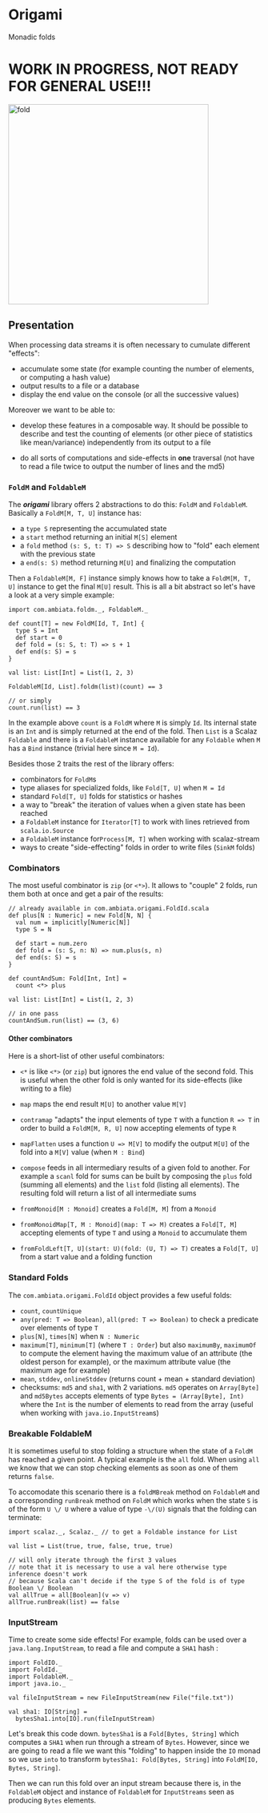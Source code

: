 # Origami

Monadic folds

# WORK IN PROGRESS, NOT READY FOR GENERAL USE!!!

<img src="http://upload.wikimedia.org/wikipedia/commons/f/fd/Origami-crane.jpg" alt="fold" width="400px"/>

## Presentation

When processing data streams it is often necessary to cumulate different "effects":

 - accumulate some state (for example counting the number of elements, or computing a hash value)
 - output results to a file or a database
 - display the end value on the console (or all the successive values)
 
Moreover we want to be able to:

 - develop these features in a composable way. It should be possible to describe and test the counting of elements (or other piece of statistics like mean/variance) independently from its output to a file
 
 - do all sorts of computations and side-effects in **one** traversal (not have to read a file twice to output the number of lines and the md5)
 
### `FoldM` and `FoldableM`
 
The ***origami*** library offers 2 abstractions to do this: `FoldM` and `FoldableM`. Basically a `FoldM[M, T, U]` instance has:

 - a `type S` representing the accumulated state
 - a `start` method returning an initial `M[S]` element
 - a `fold` method `(s: S, t: T) => S` describing how to "fold" each element with the previous state
 - a `end(s: S)` method returning `M[U]` and finalizing the computation
 
Then a `FoldableM[M, F]` instance simply knows how to take a `FoldM[M, T, U]` instance to get the final `M[U]` result. This is all a bit abstract so let's have a look at a very simple example:

    import com.ambiata.foldm._, FoldableM._    

    def count[T] = new FoldM[Id, T, Int] {
      type S = Int
      def start = 0
      def fold = (s: S, t: T) => s + 1
      def end(s: S) = s
    }
    
    val list: List[Int] = List(1, 2, 3)
    
    FoldableM[Id, List].foldm(list)(count) == 3
    
    // or simply
    count.run(list) == 3
    
In the example above `count` is a `FoldM` where `M` is simply `Id`. Its internal state is an `Int` and is simply returned at the end of the fold. Then `List` is a Scalaz `Foldable` and there is a `FoldableM` instance available for any `Foldable` when `M` has a `Bind` instance (trivial here since `M = Id`).    
    
Besides those 2 traits the rest of the library offers:

 - combinators for `FoldM`s
 - type aliases for specialized folds, like `Fold[T, U]` when `M = Id`
 - standard `Fold[T, U]` folds for statistics or hashes
 - a way to "break" the iteration of values when a given state has been reached
 - a `FoldableM` instance for `Iterator[T]` to work with lines retrieved from `scala.io.Source`
 - a `FoldableM` instance for`Process[M, T]` when working with scalaz-stream
 - ways to create "side-effecting" folds in order to write files (`SinkM` folds)
  
### Combinators

The most useful combinator is `zip` (or `<*>`). It allows to "couple" 2 folds, run them both at once and get a pair of the results:

    // already available in com.ambiata.origami.FoldId.scala
    def plus[N : Numeric] = new Fold[N, N] {
      val num = implicitly[Numeric[N]]
      type S = N
      
      def start = num.zero
      def fold = (s: S, n: N) => num.plus(s, n)
      def end(s: S) = s
    }
    
    def countAndSum: Fold[Int, Int] = 
      count <*> plus
      
    val list: List[Int] = List(1, 2, 3) 
    
    // in one pass
    countAndSum.run(list) == (3, 6) 
  
#### Other combinators
 
Here is a short-list of other useful combinators:
 
 - `<*` is like `<*>` (or `zip`) but ignores the end value of the second fold. This is useful when the other fold is only wanted for its side-effects (like writing to a file)
 
 - `map` maps the end result `M[U]` to another value `M[V]`
 
 - `contramap` "adapts" the input elements of type `T` with a function `R => T` in order to build a `FoldM[M, R, U]` now accepting elements of type `R`  
 
 - `mapFlatten` uses a function `U => M[V]` to modify the output `M[U]` of the fold into a `M[V]` value (when `M : Bind`)
 
 - `compose` feeds in all intermediary results of a given fold to another. For example a `scanl` fold for sums can be built by composing the `plus` fold (summing all elements) and the `list` fold (listing all elements). The resulting fold will return a list of all intermediate sums
 
 - `fromMonoid[M : Monoid]` creates a `Fold[M, M]` from a `Monoid`
 
 - `fromMonoidMap[T, M : Monoid](map: T => M)` creates a `Fold[T, M]` accepting elements of type `T` and using a `Monoid` to accumulate them
 
 - `fromFoldLeft[T, U](start: U)(fold: (U, T) => T)` creates a `Fold[T, U]` from a start value and a folding function
 
### Standard Folds

The `com.ambiata.origami.FoldId` object provides a few useful folds:

 - `count`, `countUnique`
 - `any(pred: T => Boolean)`, `all(pred: T => Boolean)` to check a predicate over elements of type `T`
 - `plus[N]`, `times[N]` when `N : Numeric`
 - `maximum[T]`, `minimum[T]` (where `T : Order`) but also `maximumBy`, `maximumOf` to compute the element having the maximum value of an attribute (the oldest person for example), or the maximum attribute value (the maximum age for example)
 - `mean`, `stddev`, `onlineStddev` (returns count + mean + standard deviation)
 - checksums: `md5` and `sha1`, with 2 variations. `md5` operates on `Array[Byte]` and `md5Bytes` accepts elements of type `Bytes = (Array[Byte], Int)` where the `Int` is the number of elements to read from the array (useful when working with `java.io.InputStream`s)
 
 
### Breakable FoldableM

It is sometimes useful to stop folding a structure when the state of a `FoldM` has reached a given point. A typical example is the `all` fold. When using `all` we know that we can stop checking elements as soon as one of them returns `false`. 

To accomodate this scenario there is a `foldMBreak` method on `FoldableM` and a corresponding `runBreak` method on `FoldM` which works when the state `S` is of the form `U \/ U` where a value of type `-\/(U)` signals that the folding can terminate:

    import scalaz._, Scalaz._ // to get a Foldable instance for List

    val list = List(true, true, false, true, true)
    
    // will only iterate through the first 3 values
    // note that it is necessary to use a val here otherwise type inference doesn't work
    // because Scala can't decide if the type S of the fold is of type Boolean \/ Boolean
    val allTrue = all[Boolean](v => v)
    allTrue.runBreak(list) == false
    
### InputStream

Time to create some side effects! For example, folds can be used over a `java.lang.InputStream`, to read a file and compute a `SHA1` hash :

    import FoldIO._
    import FoldId._
    import FoldableM._
    import java.io._
    
    val fileInputStream = new FileInputStream(new File("file.txt"))       

    val sha1: IO[String] = 
      bytesSha1.into[IO].run(fileInputStream) 
    
Let's break this code down. `bytesSha1` is a `Fold[Bytes, String]` which computes a `SHA1` when run through a stream of `Bytes`. However, since we are going to read a file we want this "folding" to happen inside the `IO` monad so we use `into` to transform `bytesSha1: Fold[Bytes, String]` into `FoldM[IO, Bytes, String]`. 

Then we can run this fold over an input stream because there is, in the `FoldableM` object and instance of `FoldableM` for `InputStreams` seen as producing `Bytes` elements.

  